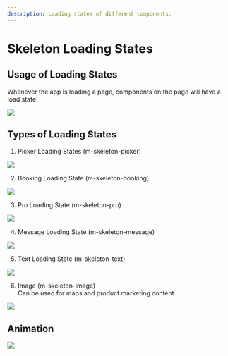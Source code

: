 ```yaml
---
description: Loading states of different components.
---
```


# Skeleton Loading States

## Usage of Loading States

Whenever the app is loading a page, components on the page will have a load state.

![](../.gitbook/assets/skeleton-state-overview.png)

## Types of Loading States

1. Picker Loading States \(m-skeleton-picker\)

![](../.gitbook/assets/picker-skeleton-state.png)

2. Booking Loading State \(m-skeleton-booking\)

![](../.gitbook/assets/bookin-skeleton-state.png)

3. Pro Loading State \(m-skeleton-pro\)

![](../.gitbook/assets/pro-skeleton-state.png)

4. Message Loading State \(m-skeleton-message\)

![](../.gitbook/assets/message-skeleton-state.png)

5. Text Loading State \(m-skeleton-text\)

![](../.gitbook/assets/text-skeleton-state.png)

6. Image \(m-skeleton-image\)  
Can be used for maps and product marketing content

![](../.gitbook/assets/product-marketing-skeleton-state.png)

## Animation

![](../.gitbook/assets/skeleton.gif)

